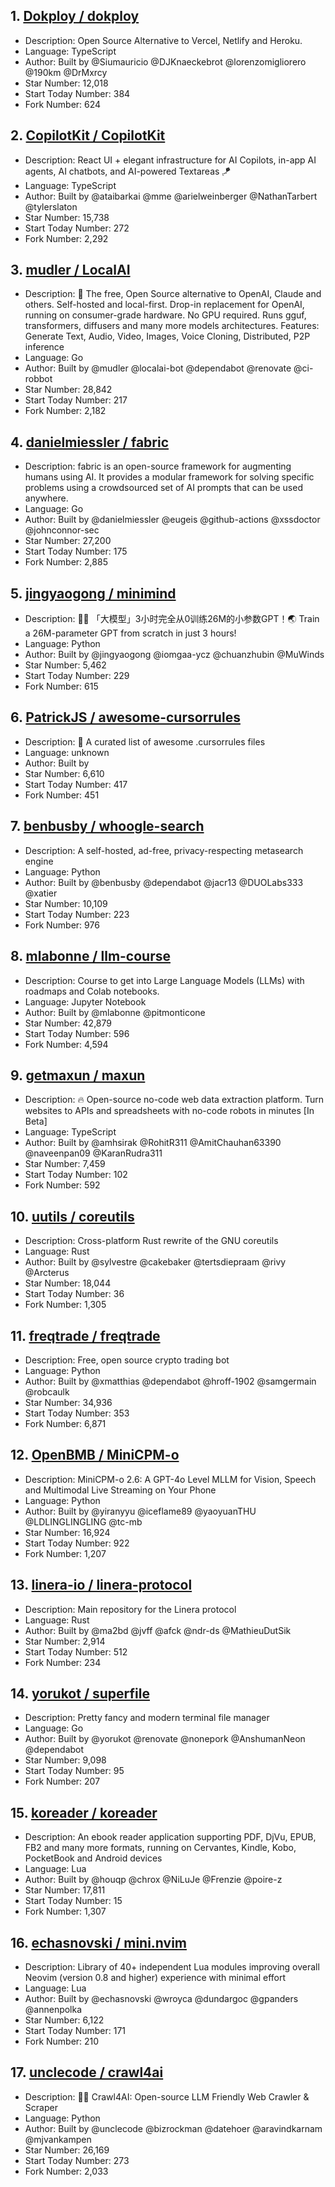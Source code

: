 ## 1. [Dokploy / dokploy](https://github.com/Dokploy/dokploy)
- Description: Open Source Alternative to Vercel, Netlify and Heroku.
- Language: TypeScript
- Author: Built by @Siumauricio @DJKnaeckebrot @lorenzomigliorero @190km @DrMxrcy
- Star Number: 12,018
- Start Today Number: 384
- Fork Number: 624

## 2. [CopilotKit / CopilotKit](https://github.com/CopilotKit/CopilotKit)
- Description: React UI + elegant infrastructure for AI Copilots, in-app AI agents, AI chatbots, and AI-powered Textareas 🪁
- Language: TypeScript
- Author: Built by @ataibarkai @mme @arielweinberger @NathanTarbert @tylerslaton
- Star Number: 15,738
- Start Today Number: 272
- Fork Number: 2,292

## 3. [mudler / LocalAI](https://github.com/mudler/LocalAI)
- Description: 🤖 The free, Open Source alternative to OpenAI, Claude and others. Self-hosted and local-first. Drop-in replacement for OpenAI, running on consumer-grade hardware. No GPU required. Runs gguf, transformers, diffusers and many more models architectures. Features: Generate Text, Audio, Video, Images, Voice Cloning, Distributed, P2P inference
- Language: Go
- Author: Built by @mudler @localai-bot @dependabot @renovate @ci-robbot
- Star Number: 28,842
- Start Today Number: 217
- Fork Number: 2,182

## 4. [danielmiessler / fabric](https://github.com/danielmiessler/fabric)
- Description: fabric is an open-source framework for augmenting humans using AI. It provides a modular framework for solving specific problems using a crowdsourced set of AI prompts that can be used anywhere.
- Language: Go
- Author: Built by @danielmiessler @eugeis @github-actions @xssdoctor @johnconnor-sec
- Star Number: 27,200
- Start Today Number: 175
- Fork Number: 2,885

## 5. [jingyaogong / minimind](https://github.com/jingyaogong/minimind)
- Description: 🚀🚀 「大模型」3小时完全从0训练26M的小参数GPT！🌏 Train a 26M-parameter GPT from scratch in just 3 hours!
- Language: Python
- Author: Built by @jingyaogong @iomgaa-ycz @chuanzhubin @MuWinds
- Star Number: 5,462
- Start Today Number: 229
- Fork Number: 615

## 6. [PatrickJS / awesome-cursorrules](https://github.com/PatrickJS/awesome-cursorrules)
- Description: 📄 A curated list of awesome .cursorrules files
- Language: unknown
- Author: Built by
- Star Number: 6,610
- Start Today Number: 417
- Fork Number: 451

## 7. [benbusby / whoogle-search](https://github.com/benbusby/whoogle-search)
- Description: A self-hosted, ad-free, privacy-respecting metasearch engine
- Language: Python
- Author: Built by @benbusby @dependabot @jacr13 @DUOLabs333 @xatier
- Star Number: 10,109
- Start Today Number: 223
- Fork Number: 976

## 8. [mlabonne / llm-course](https://github.com/mlabonne/llm-course)
- Description: Course to get into Large Language Models (LLMs) with roadmaps and Colab notebooks.
- Language: Jupyter Notebook
- Author: Built by @mlabonne @pitmonticone
- Star Number: 42,879
- Start Today Number: 596
- Fork Number: 4,594

## 9. [getmaxun / maxun](https://github.com/getmaxun/maxun)
- Description: 🔥 Open-source no-code web data extraction platform. Turn websites to APIs and spreadsheets with no-code robots in minutes [In Beta]
- Language: TypeScript
- Author: Built by @amhsirak @RohitR311 @AmitChauhan63390 @naveenpan09 @KaranRudra311
- Star Number: 7,459
- Start Today Number: 102
- Fork Number: 592

## 10. [uutils / coreutils](https://github.com/uutils/coreutils)
- Description: Cross-platform Rust rewrite of the GNU coreutils
- Language: Rust
- Author: Built by @sylvestre @cakebaker @tertsdiepraam @rivy @Arcterus
- Star Number: 18,044
- Start Today Number: 36
- Fork Number: 1,305

## 11. [freqtrade / freqtrade](https://github.com/freqtrade/freqtrade)
- Description: Free, open source crypto trading bot
- Language: Python
- Author: Built by @xmatthias @dependabot @hroff-1902 @samgermain @robcaulk
- Star Number: 34,936
- Start Today Number: 353
- Fork Number: 6,871

## 12. [OpenBMB / MiniCPM-o](https://github.com/OpenBMB/MiniCPM-o)
- Description: MiniCPM-o 2.6: A GPT-4o Level MLLM for Vision, Speech and Multimodal Live Streaming on Your Phone
- Language: Python
- Author: Built by @yiranyyu @iceflame89 @yaoyuanTHU @LDLINGLINGLING @tc-mb
- Star Number: 16,924
- Start Today Number: 922
- Fork Number: 1,207

## 13. [linera-io / linera-protocol](https://github.com/linera-io/linera-protocol)
- Description: Main repository for the Linera protocol
- Language: Rust
- Author: Built by @ma2bd @jvff @afck @ndr-ds @MathieuDutSik
- Star Number: 2,914
- Start Today Number: 512
- Fork Number: 234

## 14. [yorukot / superfile](https://github.com/yorukot/superfile)
- Description: Pretty fancy and modern terminal file manager
- Language: Go
- Author: Built by @yorukot @renovate @nonepork @AnshumanNeon @dependabot
- Star Number: 9,098
- Start Today Number: 95
- Fork Number: 207

## 15. [koreader / koreader](https://github.com/koreader/koreader)
- Description: An ebook reader application supporting PDF, DjVu, EPUB, FB2 and many more formats, running on Cervantes, Kindle, Kobo, PocketBook and Android devices
- Language: Lua
- Author: Built by @houqp @chrox @NiLuJe @Frenzie @poire-z
- Star Number: 17,811
- Start Today Number: 15
- Fork Number: 1,307

## 16. [echasnovski / mini.nvim](https://github.com/echasnovski/mini.nvim)
- Description: Library of 40+ independent Lua modules improving overall Neovim (version 0.8 and higher) experience with minimal effort
- Language: Lua
- Author: Built by @echasnovski @wroyca @dundargoc @gpanders @annenpolka
- Star Number: 6,122
- Start Today Number: 171
- Fork Number: 210

## 17. [unclecode / crawl4ai](https://github.com/unclecode/crawl4ai)
- Description: 🚀🤖 Crawl4AI: Open-source LLM Friendly Web Crawler & Scraper
- Language: Python
- Author: Built by @unclecode @bizrockman @datehoer @aravindkarnam @mjvankampen
- Star Number: 26,169
- Start Today Number: 273
- Fork Number: 2,033